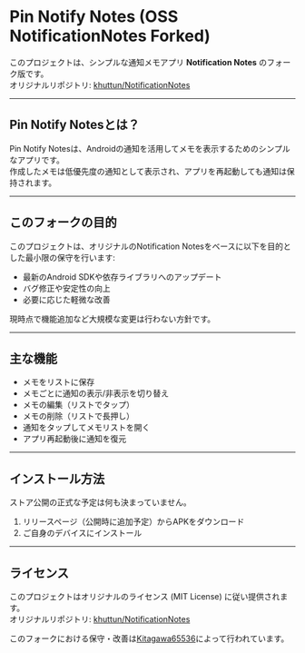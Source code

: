 # Pin Notify Notes (OSS NotificationNotes Forked)

このプロジェクトは、シンプルな通知メモアプリ **Notification Notes** のフォーク版です。  
オリジナルリポジトリ: [khuttun/NotificationNotes](https://github.com/khuttun/NotificationNotes)

---

## Pin Notify Notesとは？

Pin Notify Notesは、Androidの通知を活用してメモを表示するためのシンプルなアプリです。  
作成したメモは低優先度の通知として表示され、アプリを再起動しても通知は保持されます。

---

## このフォークの目的

このプロジェクトは、オリジナルのNotification Notesをベースに以下を目的とした最小限の保守を行います:

- 最新のAndroid SDKや依存ライブラリへのアップデート
- バグ修正や安定性の向上
- 必要に応じた軽微な改善

現時点で機能追加など大規模な変更は行わない方針です。

---

## 主な機能

- メモをリストに保存
- メモごとに通知の表示/非表示を切り替え
- メモの編集（リストでタップ）
- メモの削除（リストで長押し）
- 通知をタップしてメモリストを開く
- アプリ再起動後に通知を復元

---

## インストール方法

ストア公開の正式な予定は何も決まっていません。

1. リリースページ（公開時に追加予定）からAPKをダウンロード
2. ご自身のデバイスにインストール

---

## ライセンス

このプロジェクトはオリジナルのライセンス (MIT License) に従い提供されます。  
オリジナルリポジトリ: [khuttun/NotificationNotes](https://github.com/khuttun/NotificationNotes)

このフォークにおける保守・改善は[Kitagawa65536](https://github.com/Kitagawa65536)によって行われています。
